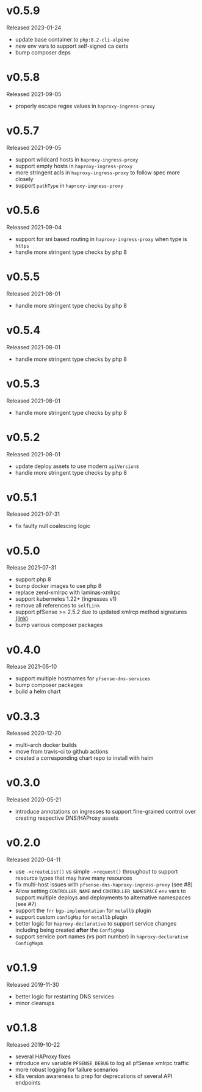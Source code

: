 # v0.5.9

Released 2023-01-24

- update base container to `php:8.2-cli-alpine`
- new env vars to support self-signed ca certs
- bump composer deps

# v0.5.8

Released 2021-09-05

- properly escape regex values in `haproxy-ingress-proxy`

# v0.5.7

Released 2021-09-05

- support wildcard hosts in `haproxy-ingress-proxy`
- support empty hosts in `haproxy-ingress-proxy`
- more stringent acls in `haproxy-ingress-proxy` to follow spec more closely
- support `pathType` in `haproxy-ingress-proxy`

# v0.5.6

Released 2021-09-04

- support for sni based routing in `haproxy-ingress-proxy` when type is `https`
- handle more stringent type checks by php 8

# v0.5.5

Released 2021-08-01

- handle more stringent type checks by php 8

# v0.5.4

Released 2021-08-01

- handle more stringent type checks by php 8

# v0.5.3

Released 2021-08-01

- handle more stringent type checks by php 8

# v0.5.2

Released 2021-08-01

- update deploy assets to use modern `apiVersion`s
- handle more stringent type checks by php 8

# v0.5.1

Released 2021-07-31

- fix faulty null coalescing logic

# v0.5.0

Release 2021-07-31

- support php 8
- bump docker images to use php 8
- replace zend-xmlrpc with laminas-xmlrpc
- support kubernetes 1.22+ (ingresses v1)
- remove all references to `selfLink`
- support pfSense >= 2.5.2 due to updated xmlrcp method signatures [(link)](https://github.com/pfsense/pfsense/commit/4f26f187d8cc5028646e86fbb95ce91552d062c2)
- bump various composer packages

# v0.4.0

Release 2021-05-10

- support multiple hostnames for `pfsense-dns-services`
- bump composer packages
- build a helm chart

# v0.3.3

Released 2020-12-20

- multi-arch docker builds
- move from travis-ci to github actions
- created a corresponding chart repo to install with helm

# v0.3.0

Released 2020-05-21

- introduce annotations on ingresses to support fine-grained control over creating respective DNS/HAProxy assets

# v0.2.0

Released 2020-04-11

- use `->createList()` vs simple `->request()` throughout to support resource types that may have many resources
- fix multi-host issues with `pfsense-dns-haproxy-ingress-proxy` (see #8)
- Allow setting `CONTROLLER_NAME` and `CONTROLLER_NAMESPACE` `env` vars to support multiple deploys and deployments to
alternative namespaces (see #7)
- support the `frr` `bgp-implementation` for `metallb` plugin
- support custom `configMap` for `metallb` plugin
- better logic for `haproxy-declarative` to support service changes including being created **after** the `ConfigMap`
- support service port names (vs port number) in `haproxy-declarative` `ConfigMap`s

# v0.1.9

Released 2019-11-30

- better logic for restarting DNS services
- minor cleanups

# v0.1.8

Released 2019-10-22

- several HAProxy fixes
- introduce env variable `PFSENSE_DEBUG` to log all pfSense xmlrpc traffic
- more robust logging for failure scenarios
- k8s version awareness to prep for deprecations of several API endpoints